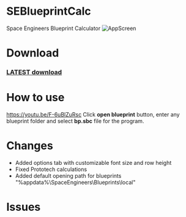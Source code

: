 # SEBlueprintCalc
Space Engineers Blueprint Calculator
![AppScreen](https://repository-images.githubusercontent.com/332502325/101fc21c-2fba-4569-a0ae-f2ba23fffa6b)

# Download
### [LATEST download](https://raw.githubusercontent.com/Guzuu/SEBlueprintCalc/gh-pages/Installer/setup.exe)

# How to use
https://youtu.be/F-6uBlZuRsc
Click **open blueprint** button, enter any blueprint folder and select **bp.sbc** file for the program.

# Changes
* Added options tab with customizable font size and row height
* Fixed Prototech calculations
* Added default opening path for blueprints "%appdata%\SpaceEngineers\Blueprints\local"

# Issues
